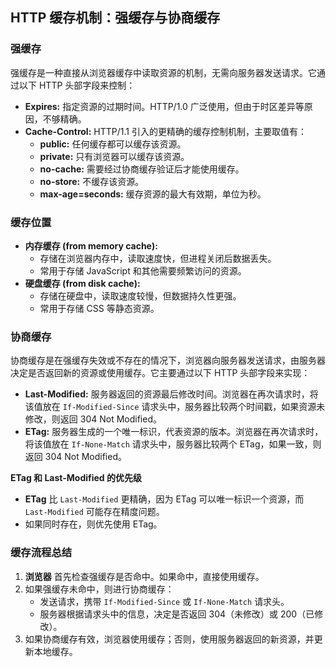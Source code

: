 ## HTTP 缓存机制：强缓存与协商缓存

### 强缓存

强缓存是一种直接从浏览器缓存中读取资源的机制，无需向服务器发送请求。它通过以下 HTTP 头部字段来控制：

* **Expires:** 指定资源的过期时间。HTTP/1.0 广泛使用，但由于时区差异等原因，不够精确。
* **Cache-Control:** HTTP/1.1 引入的更精确的缓存控制机制，主要取值有：
  * **public:** 任何缓存都可以缓存该资源。
  * **private:** 只有浏览器可以缓存该资源。
  * **no-cache:** 需要经过协商缓存验证后才能使用缓存。
  * **no-store:** 不缓存该资源。
  * **max-age=seconds:** 缓存资源的最大有效期，单位为秒。

### 缓存位置

* **内存缓存 (from memory cache):**
  * 存储在浏览器内存中，读取速度快，但进程关闭后数据丢失。
  * 常用于存储 JavaScript 和其他需要频繁访问的资源。
* **硬盘缓存 (from disk cache):**
  * 存储在硬盘中，读取速度较慢，但数据持久性更强。
  * 常用于存储 CSS 等静态资源。

### 协商缓存

协商缓存是在强缓存失效或不存在的情况下，浏览器向服务器发送请求，由服务器决定是否返回新的资源或使用缓存。它主要通过以下 HTTP 头部字段来实现：

* **Last-Modified:** 服务器返回的资源最后修改时间。浏览器在再次请求时，将该值放在 `If-Modified-Since` 请求头中，服务器比较两个时间戳，如果资源未修改，则返回 304 Not Modified。
* **ETag:** 服务器生成的一个唯一标识，代表资源的版本。浏览器在再次请求时，将该值放在 `If-None-Match` 请求头中，服务器比较两个 ETag，如果一致，则返回 304 Not Modified。

**ETag 和 Last-Modified 的优先级**

* **ETag** 比 `Last-Modified` 更精确，因为 ETag 可以唯一标识一个资源，而 `Last-Modified` 可能存在精度问题。
* 如果同时存在，则优先使用 ETag。

### 缓存流程总结

1. **浏览器** 首先检查强缓存是否命中。如果命中，直接使用缓存。
2. 如果强缓存未命中，则进行协商缓存：
   * 发送请求，携带 `If-Modified-Since` 或 `If-None-Match` 请求头。
   * 服务器根据请求头中的信息，决定是否返回 304（未修改）或 200（已修改）。
3. 如果协商缓存有效，浏览器使用缓存；否则，使用服务器返回的新资源，并更新本地缓存。
